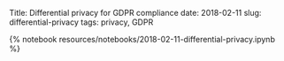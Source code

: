 Title: Differential privacy for GDPR compliance
date: 2018-02-11
slug: differential-privacy
tags: privacy, GDPR


{% notebook resources/notebooks/2018-02-11-differential-privacy.ipynb %}